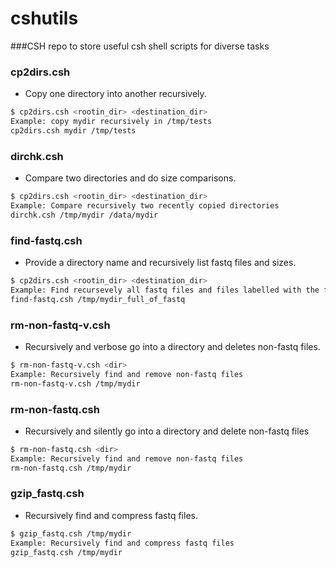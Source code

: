 # cshutils
###CSH repo to store useful csh shell scripts for diverse tasks
### cp2dirs.csh
* Copy one directory into another recursively.
```sh
$ cp2dirs.csh <rootin_dir> <destination_dir>
Example: copy mydir recursively in /tmp/tests
cp2dirs.csh mydir /tmp/tests 
```
### dirchk.csh
* Compare two directories and do size comparisons.
```sh
$ cp2dirs.csh <rootin_dir> <destination_dir>
Example: Compare recursively two recently copied directories
dirchk.csh /tmp/mydir /data/mydir
```
### find-fastq.csh
* Provide a directory name and recursively list fastq files and sizes.
```sh
$ cp2dirs.csh <rootin_dir> <destination_dir>
Example: Find recursevely all fastq files and files labelled with the fastq string
find-fastq.csh /tmp/mydir_full_of_fastq
```
### rm-non-fastq-v.csh
* Recursively and verbose go into a directory and deletes non-fastq files.
```sh
$ rm-non-fastq-v.csh <dir> 
Example: Recursively find and remove non-fastq files
rm-non-fastq-v.csh /tmp/mydir
```
### rm-non-fastq.csh
* Recursively and silently go into a directory and delete non-fastq files
```sh
$ rm-non-fastq.csh <dir> 
Example: Recursively find and remove non-fastq files
rm-non-fastq.csh /tmp/mydir
```
### gzip_fastq.csh
* Recursively find and compress fastq files.
```sh
$ gzip_fastq.csh /tmp/mydir 
Example: Recursively find and compress fastq files
gzip_fastq.csh /tmp/mydir 
```

